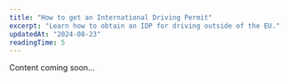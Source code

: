 ```yaml
---
title: "How to get an International Driving Permit"
excerpt: "Learn how to obtain an IDP for driving outside of the EU."
updatedAt: "2024-08-23"
readingTime: 5
---
```


Content coming soon...
